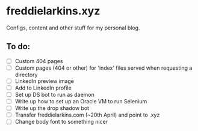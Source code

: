 # freddielarkins.xyz
Configs, content and other stuff for my personal blog.

## To do:
- [ ] Custom 404 pages
- [ ] Custom pages (404 or other) for 'index' files served when requesting a directory
- [ ] LinkedIn preview image
- [ ] Add to LinkedIn profile
- [ ] Set up DS bot to run as daemon
- [ ] Write up how to set up an Oracle VM to run Selenium
- [ ] Write up the drop shadow bot
- [ ] Transfer freddielarkins.com (~20th April) and point to .xyz
- [ ] Change body font to something nicer
